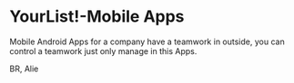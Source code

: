 YourList!-Mobile Apps
===============

Mobile Android Apps for a company have a teamwork in outside, you can control a teamwork just only manage in this Apps.



BR,
Alie
